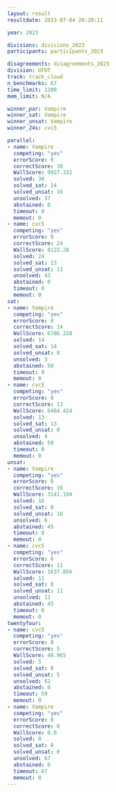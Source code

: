 ```yaml
---
layout: result
resultdate: 2023-07-04 20:20:11

year: 2023

divisions: divisions_2023
participants: participants_2023

disagreements: disagreements_2023
division: UFDT
track: track_cloud
n_benchmarks: 67
time_limit: 1200
mem_limit: N/A

winner_par: Vampire
winner_sat: Vampire
winner_unsat: Vampire
winner_24s: cvc5

parallel:
- name: Vampire
  competing: "yes"
  errorScore: 0
  correctScore: 30
  WallScore: 9927.332
  solved: 30
  solved_sat: 14
  solved_unsat: 16
  unsolved: 37
  abstained: 0
  timeout: 0
  memout: 0
- name: cvc5
  competing: "yes"
  errorScore: 0
  correctScore: 24
  WallScore: 8122.28
  solved: 24
  solved_sat: 13
  solved_unsat: 11
  unsolved: 43
  abstained: 0
  timeout: 0
  memout: 0
sat:
- name: Vampire
  competing: "yes"
  errorScore: 0
  correctScore: 14
  WallScore: 6786.228
  solved: 14
  solved_sat: 14
  solved_unsat: 0
  unsolved: 3
  abstained: 50
  timeout: 0
  memout: 0
- name: cvc5
  competing: "yes"
  errorScore: 0
  correctScore: 13
  WallScore: 6484.424
  solved: 13
  solved_sat: 13
  solved_unsat: 0
  unsolved: 4
  abstained: 50
  timeout: 0
  memout: 0
unsat:
- name: Vampire
  competing: "yes"
  errorScore: 0
  correctScore: 16
  WallScore: 3141.104
  solved: 16
  solved_sat: 0
  solved_unsat: 16
  unsolved: 6
  abstained: 45
  timeout: 0
  memout: 0
- name: cvc5
  competing: "yes"
  errorScore: 0
  correctScore: 11
  WallScore: 1637.856
  solved: 11
  solved_sat: 0
  solved_unsat: 11
  unsolved: 11
  abstained: 45
  timeout: 0
  memout: 0
twentyfour:
- name: cvc5
  competing: "yes"
  errorScore: 0
  correctScore: 5
  WallScore: 40.965
  solved: 5
  solved_sat: 0
  solved_unsat: 5
  unsolved: 62
  abstained: 0
  timeout: 59
  memout: 0
- name: Vampire
  competing: "yes"
  errorScore: 0
  correctScore: 0
  WallScore: 0.0
  solved: 0
  solved_sat: 0
  solved_unsat: 0
  unsolved: 67
  abstained: 0
  timeout: 67
  memout: 0
---
```

